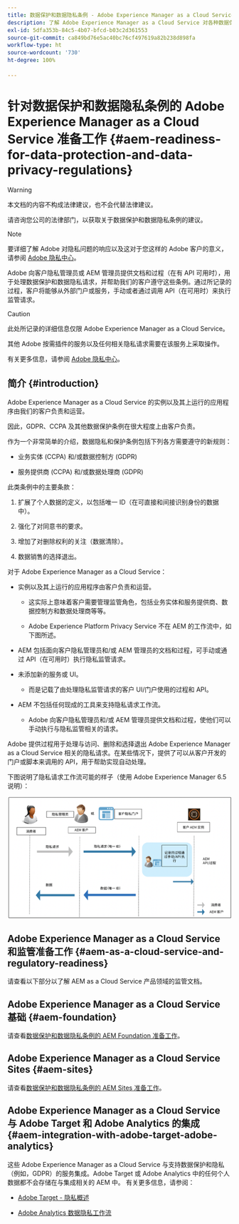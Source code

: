 ```yaml
---
title: 数据保护和数据隐私条例 - Adobe Experience Manager as a Cloud Service 准备工作
description: 了解 Adobe Experience Manager as a Cloud Service 对各种数据保护和数据隐私条例的支持，包括欧盟通用数据保护条例 (GDPR)、加州消费者隐私法案以及如何在实施新的 AEM as a Cloud Service 项目时实现合规性。
exl-id: 5dfa353b-84c5-4b07-bfcd-b03c2d361553
source-git-commit: ca849bd76e5ac40bc76cf497619a82b238d898fa
workflow-type: ht
source-wordcount: '730'
ht-degree: 100%

---
```


# 针对数据保护和数据隐私条例的 Adobe Experience Manager as a Cloud Service 准备工作 {#aem-readiness-for-data-protection-and-data-privacy-regulations}

>[!WARNING]
>
>本文档的内容不构成法律建议，也不会代替法律建议。
>
>请咨询您公司的法律部门，以获取关于数据保护和数据隐私条例的建议。

>[!NOTE]
>
>要详细了解 Adobe 对隐私问题的响应以及这对于您这样的 Adobe 客户的意义，请参阅 [Adobe 隐私中心](https://www.adobe.com/cn/privacy.html)。

Adobe 向客户隐私管理员或 AEM 管理员提供文档和过程（在有 API 可用时），用于处理数据保护和数据隐私请求，并帮助我们的客户遵守这些条例。通过所记录的过程，客户将能够从外部门户或服务，手动或者通过调用 API（在可用时）来执行监管请求。

>[!CAUTION]
>
>此处所记录的详细信息仅限 Adobe Experience Manager as a Cloud Service。
>
>其他 Adobe 按需插件的服务以及任何相关隐私请求需要在该服务上采取操作。
>
>有关更多信息，请参阅 [Adobe 隐私中心](https://www.adobe.com/cn/privacy.html)。

## 简介 {#introduction}

Adobe Experience Manager as a Cloud Service 的实例以及其上运行的应用程序由我们的客户负责和运营。

因此，GDPR、CCPA 及其他数据保护条例在很大程度上由客户负责。

作为一个非常简单的介绍，数据隐私和保护条例包括下列各方需要遵守的新规则：

* 业务实体 (CCPA) 和/或数据控制方 (GDPR)

* 服务提供商 (CCPA) 和/或数据处理商 (GDPR)

此类条例中的主要条款：

1. 扩展了个人数据的定义，以包括唯一 ID（在可直接和间接识别身份的数据中）。

2. 强化了对同意书的要求。

3. 增加了对删除权利的关注（数据清除）。

4. 数据销售的选择退出。

对于 Adobe Experience Manager as a Cloud Service：

* 实例以及其上运行的应用程序由客户负责和运营。

   * 这实际上意味着客户需要管理监管角色，包括业务实体和服务提供商、数据控制方和数据处理商等等。

   * Adobe Experience Platform Privacy Service 不在 AEM 的工作流中，如下图所述。

* AEM 包括面向客户隐私管理员和/或 AEM 管理员的文档和过程，可手动或通过 API（在可用时）执行隐私监管请求。

* 未添加新的服务或 UI。

   * 而是记载了由处理隐私监管请求的客户 UI/门户使用的过程和 API。

* AEM 不包括任何现成的工具来支持隐私请求工作流。

   * Adobe 向客户隐私管理员和/或 AEM 管理员提供文档和过程，使他们可以手动执行与隐私监管相关的请求。

Adobe 提供过程用于处理与访问、删除和选择退出 Adobe Experience Manager as a Cloud Service 相关的隐私请求。在某些情况下，提供了可以从客户开发的门户或脚本来调用的 API，用于帮助实现自动处理。

下图说明了隐私请求工作流可能的样子（使用 Adobe Experience Manager 6.5 说明）：

![数据保护和隐私](assets/data-protection-and-privacy-01.png)

## Adobe Experience Manager as a Cloud Service 和监管准备工作 {#aem-as-a-cloud-service-and-regulatory-readiness}

请查看以下部分以了解 AEM as a Cloud Service 产品领域的监管文档。

## Adobe Experience Manager as a Cloud Service 基础 {#aem-foundation}

请查看[数据保护和数据隐私条例的 AEM Foundation 准备工作](/help/compliance/data-privacy-and-protection-readiness/foundation-readiness.md)。

## Adobe Experience Manager as a Cloud Service Sites {#aem-sites}

请查看[数据保护和数据隐私条例的 AEM Sites 准备工作](/help/compliance/data-privacy-and-protection-readiness/sites-readiness.md)。

## Adobe Experience Manager as a Cloud Service 与 Adobe Target 和 Adobe Analytics 的集成 {#aem-integration-with-adobe-target-adobe-analytics}

这些 Adobe Experience Manager as a Cloud Service 与支持数据保护和隐私（例如，GDPR）的服务集成。Adobe Target 或 Adobe Analytics 中的任何个人数据都不会存储在与集成相关的 AEM 中。
有关更多信息，请参阅：

* [Adobe Target - 隐私概述](https://experienceleague.adobe.com/docs/target/using/implement-target/before-implement/privacy/privacy.html)

* [Adobe Analytics 数据隐私工作流](https://experienceleague.adobe.com/docs/analytics/admin/data-governance/an-gdpr-workflow.html)
